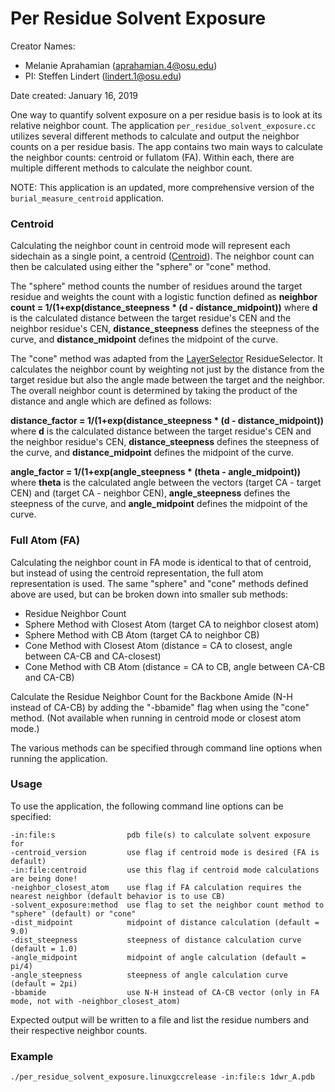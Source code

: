 # Per Residue Solvent Exposure

Creator Names:
* Melanie Aprahamian (aprahamian.4@osu.edu)
* PI: Steffen Lindert (lindert.1@osu.edu)

Date created: January 16, 2019

One way to quantify solvent exposure on a per residue basis is to look at its relative neighbor count. The application `per_residue_solvent_exposure.cc` utilizes several different methods to calculate and output the neighbor counts on a per residue basis. The app contains two main ways to calculate the neighbor counts: centroid or fullatom (FA). Within each, there are multiple different methods to calculate the neighbor count. 

NOTE: This application is an updated, more comprehensive version of the `burial_measure_centroid` application.

### Centroid
Calculating the neighbor count in centroid mode will represent each sidechain as a single point, a centroid ([Centroid](https://www.rosettacommons.org/docs/wiki/rosetta_basics/Glossary/Glossary#c)). The neighbor count can then be calculated using either the "sphere" or "cone" method.

The "sphere" method counts the number of residues around the target residue and weights the count with a logistic function defined as **neighbor count = 1/(1+exp(distance_steepness * (d - distance_midpoint))**
where **d** is the calculated distance between the target residue's CEN and the neighbor residue's CEN, **distance_steepness** defines the steepness of the curve, and **distance_midpoint** defines the midpoint of the curve.

The "cone" method was adapted from the [LayerSelector](https://www.rosettacommons.org/docs/wiki/scripting_documentation/RosettaScripts/ResidueSelectors/ResidueSelectors#residueselectors_conformation-dependent-residue-selectors_layerselector) ResidueSelector. It calculates the neighbor count by weighting not just by the distance from the target residue but also the angle made between the target and the neighbor. The overall neighbor count is determined by taking the product of the distance and angle which are defined as follows:

**distance_factor = 1/(1+exp(distance_steepness * (d - distance_midpoint))** where **d** is the calculated distance between the target residue's CEN and the neighbor residue's CEN, **distance_steepness** defines the steepness of the curve, and **distance_midpoint** defines the midpoint of the curve.

**angle_factor = 1/(1+exp(angle_steepness * (theta - angle_midpoint))** where **theta** is the calculated angle between the vectors (target CA - target CEN) and (target CA - neighbor CEN), **angle_steepness** defines the steepness of the curve, and **angle_midpoint** defines the midpoint of the curve.

### Full Atom (FA)
Calculating the neighbor count in FA mode is identical to that of centroid, but instead of using the centroid representation, the full atom representation is used. The same "sphere" and "cone" methods defined above are used, but can be broken down into smaller sub methods:
* Residue Neighbor Count
 * Sphere Method with Closest Atom (target CA to neighbor closest atom)
 * Sphere Method with CB Atom (target CA to neighbor CB)
 * Cone Method with Closest Atom (distance = CA to closest, angle between CA-CB and CA-closest)
 * Cone Method with CB Atom (distance = CA to CB, angle between CA-CB and CA-CB)

Calculate the Residue Neighbor Count for the Backbone Amide (N-H instead of CA-CB) by adding the "-bbamide" flag when using the "cone" method. (Not available when running in centroid mode or closest atom mode.)

The various methods can be specified through command line options when running the application.

### Usage
To use the application, the following command line options can be specified:
```
-in:file:s                pdb file(s) to calculate solvent exposure for
-centroid_version         use flag if centroid mode is desired (FA is default)
-in:file:centroid         use this flag if centroid mode calculations are being done!
-neighbor_closest_atom    use flag if FA calculation requires the nearest neighbor (default behavior is to use CB)
-solvent_exposure:method  use flag to set the neighbor count method to "sphere" (default) or "cone"
-dist_midpoint            midpoint of distance calculation (default = 9.0)
-dist_steepness           steepness of distance calculation curve (default = 1.0)
-angle_midpoint           midpoint of angle calculation (default = pi/4)
-angle_steepness          steepness of angle calculation curve (default = 2pi)
-bbamide                  use N-H instead of CA-CB vector (only in FA mode, not with -neighbor_closest_atom)
```

Expected output will be written to a file and list the residue numbers and their respective neighbor counts.

### Example

```
./per_residue_solvent_exposure.linuxgccrelease -in:file:s 1dwr_A.pdb
```